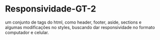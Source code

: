# Responsividade-GT-2
um conjunto de tags do html, como header, footer, aside, sections e algumas modificações no styles, buscando dar responsividade no formato computador e celular.
